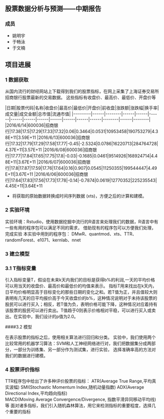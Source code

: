

## 股票数据分析与预测——中期报告

### 成员

- 姚明宇
- 于畅泳
- 于文楠

     
## 项目进展

### 1 数据获取

从国内流行的财经网站上下载得到我们的股票指标，在网上采集了上海证券交易所招商银行股票最新的交易数据。
这些指标有收盘价、最高价、最低价、开盘价等



|日期|股票代码|名称|收盘价|最高价|最低价|开盘价|前收盘|涨跌额|涨跌幅|换手率|成交量|成交金额|总市值|流通市值|
|---------|------|--------|------|------|------|------|------|------|------|------|------|------|--------|------|--------|
|2016/6/14|600036|招商银行|17.38|17.5|17.29|17.33|17.32|0.06|0.3464|0.0531|10953458|190753279|4.38E+11|3.59E+11
|2016/6/13|600036|招商银行|17.32|17.79|17.29|17.58|17.77|-0.45|-2.5324|0.0786|16220713|284764728|4.37E+11|3.57E+11
|2016/6/08|600036|招商银行|17.77|17.84|17.65|17.75|17.8|-0.03|-0.1685|0.0461|9514926|168924714|4.48E+11|3.67E+11
|2016/6/07|600036|招商银行|17.8|17.87|17.59|17.76|17.64|0.16|0.907|0.0545|11250355|199544447|4.49E+11|3.67E+11
|2016/6/06|600036|招商银行|17.64|17.83|17.56|17.73|17.78|-0.14|-0.7874|0.0619|12770352|225235543|4.45E+11|3.64E+11

- 将获取的原始数据转换成时间序列数据 (xts)，方便之后的计算和建模。


### 2 实验环境

实验环境：Rstudio，使用数据挖掘中流行的R语言来处理我们的数据，R语言中有一些有用的程序包可以满足不同的需求，
借助现有的程序包可以方便我们处理，完成实验
本实验中用到的程序包：
DMwR、quantmod、xts、TTR、randomForest、e1071、kernlab、nnet


### 3 建立模型

###   3.1 T指标变量

引入指标变量T，假设在未来k天内我们的目标是获得b%的利润,一天的平均价格可以用当天的收盘价、最高价和最低价的均值来表示。
指标T用来找出在k天内，日平均价格明显高于目标变化的那些日期的变化之和。若T值为正，并且值较大则表明有几天的日平均报价高于今天收盘价的b%，这种情况说明对于未持该股票的股民可以进行买入；相反，若T值为负，表明价格可能下降，这种情况对应着持有该股票的股民可以进行卖出。T值趋于0则表示价格相对平稳，可以进行买入或卖出。在实验中，我们设计的p值为2.0。

 ####3.2 模型

在表示股票的指标之后，使用相关算法进行回归和分类。
实验中，我们使用两个比较常用的机器学习算法：SVM和人工神经网络进行对，我们把数据集分成两部分，一部分为训练集、另一部分作为测试集，进行实验，
选择准确率高的方法对我们的数据进行建模。

### 4 股票评价指标

TTR程序包中给出了许多种评价股票的指标：
ATR(Average True Range,平均真实波幅)
SMI(Stochastic Momentum Index,随机动量指数)
ADX(Average Directional Index,平均趋向指标)
MACD(Moving Average Convergence/Divergence, 指数平滑异同移动平均线)等
面对诸多指标，我们引入随机森林算法，用它来检测指标的重要程度，选择几个重要的指标



